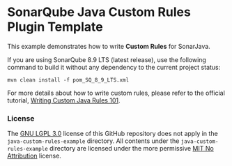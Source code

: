 SonarQube Java Custom Rules Plugin Template
=======

This example demonstrates how to write **Custom Rules** for SonarJava.

If you are using SonarQube 8.9 LTS (latest release), use the following command to build it without any dependency to the current project status:

```
mvn clean install -f pom_SQ_8_9_LTS.xml
```

For more details about how to write custom rules, please refer to the official tutorial, [Writing Custom Java Rules 101](../CUSTOM_RULES_101.md).

### License

The [GNU LGPL 3.0](https://www.gnu.org/licenses/lgpl.txt) license of this GitHub repository does not apply in the `java-custom-rules-example` directory.
All contents under the `java-custom-rules-example` directory are licensed under the more permissive [MIT No Attribution](LICENSE) license.
